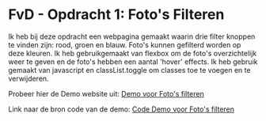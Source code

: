# FvD - Opdracht 1: Foto's Filteren
Ik heb bij deze opdracht een webpagina gemaakt waarin drie filter knoppen te vinden zijn: rood, groen en blauw. Foto's kunnen gefilterd worden op deze kleuren. Ik heb gebruikgemaakt van flexbox om de foto's overzichtelijk weer te geven en de foto's hebben een aantal 'hover' effects.
Ik heb gebruik gemaakt van javascript en classList.toggle om classes toe te voegen en te verwijderen.

Probeer hier de Demo website uit:
[Demo voor Foto's filteren](https://jkoenen99.github.io/frontendvoordesigners/opdracht1/v1/)

Link naar de bron code van de demo:
[Code Demo voor Foto's filteren](https://github.com/jkoenen99/frontendvoordesigners/blob/master/opdracht1/v1/)
